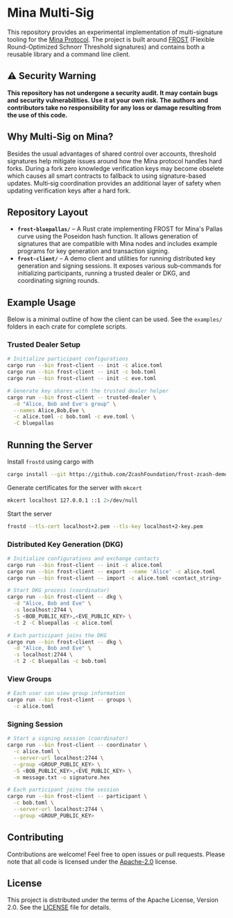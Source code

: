 # Mina Multi-Sig

This repository provides an experimental implementation of multi-signature tooling for the [Mina Protocol](https://minaprotocol.com/).  The project is built around [FROST](https://github.com/cfrg/draft-irtf-cfrg-frost) (Flexible Round-Optimized Schnorr Threshold signatures) and contains both a reusable library and a command line client.

## ⚠️ Security Warning

**This repository has not undergone a security audit.  It may contain bugs and security vulnerabilities.  Use it at your own risk.  The authors and contributors take no responsibility for any loss or damage resulting from the use of this code.**

## Why Multi‑Sig on Mina?

Besides the usual advantages of shared control over accounts, threshold signatures help mitigate issues around how the Mina protocol handles hard forks.  During a fork zero knowledge verification keys may become obselete which causes all smart contracts to fallback to using signature-based updates. Multi‑sig coordination provides an additional layer of safety when updating verification keys after a hard fork.

## Repository Layout

- **`frost-bluepallas/`** – A Rust crate implementing FROST for Mina's Pallas curve using the Poseidon hash function.  It allows generation of signatures that are compatible with Mina nodes and includes example programs for key generation and transaction signing.
- **`frost-client/`** – A demo client and utilities for running distributed key generation and signing sessions.  It exposes various sub‑commands for initializing participants, running a trusted dealer or DKG, and coordinating signing rounds.

## Example Usage

Below is a minimal outline of how the client can be used.  See the `examples/` folders in each crate for complete scripts.

### Trusted Dealer Setup

```bash
# Initialize participant configurations
cargo run --bin frost-client -- init -c alice.toml
cargo run --bin frost-client -- init -c bob.toml
cargo run --bin frost-client -- init -c eve.toml

# Generate key shares with the trusted dealer helper
cargo run --bin frost-client -- trusted-dealer \
  -d "Alice, Bob and Eve's group" \
  --names Alice,Bob,Eve \
  -c alice.toml -c bob.toml -c eve.toml \
  -C bluepallas
```

## Running the Server
Install `frostd` using cargo with
```bash
cargo install --git https://github.com/ZcashFoundation/frost-zcash-demo.git --locked frostd
```

Generate certificates for the server with `mkcert`
```bash
mkcert localhost 127.0.0.1 ::1 2>/dev/null
```

Start the server
```bash
frostd --tls-cert localhost+2.pem --tls-key localhost+2-key.pem
```

### Distributed Key Generation (DKG)

```bash
# Initialize configurations and exchange contacts
cargo run --bin frost-client -- init -c alice.toml
cargo run --bin frost-client -- export --name 'Alice' -c alice.toml
cargo run --bin frost-client -- import -c alice.toml <contact_string>

# Start DKG process (coordinator)
cargo run --bin frost-client -- dkg \
  -d "Alice, Bob and Eve" \
  -s localhost:2744 \
  -S <BOB_PUBLIC_KEY>,<EVE_PUBLIC_KEY> \
  -t 2 -C bluepallas -c alice.toml

# Each participant joins the DKG
cargo run --bin frost-client -- dkg \
  -d "Alice, Bob and Eve" \
  -s localhost:2744 \
  -t 2 -C bluepallas -c bob.toml
```

### View Groups
```bash
# Each user can view group information
cargo run --bin frost-client -- groups \
  -c alice.toml
```

### Signing Session

```bash
# Start a signing session (coordinator)
cargo run --bin frost-client -- coordinator \
  -c alice.toml \
  --server-url localhost:2744 \
  --group <GROUP_PUBLIC_KEY> \
  -S <BOB_PUBLIC_KEY>,<EVE_PUBLIC_KEY> \
  -m message.txt -o signature.hex

# Each participant joins the session
cargo run --bin frost-client -- participant \
  -c bob.toml \
  --server-url localhost:2744 \
  --group <GROUP_PUBLIC_KEY>
```

## Contributing

Contributions are welcome!  Feel free to open issues or pull requests.  Please note that all code is licensed under the [Apache-2.0](LICENSE) license.

## License

This project is distributed under the terms of the Apache License, Version 2.0.  See the [LICENSE](LICENSE) file for details.
